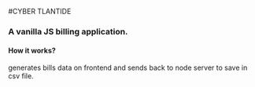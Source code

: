 #CYBER TLANTIDE 
### A vanilla JS billing application.

#### How it works?
generates bills data on frontend and sends back to node server to save in csv file.